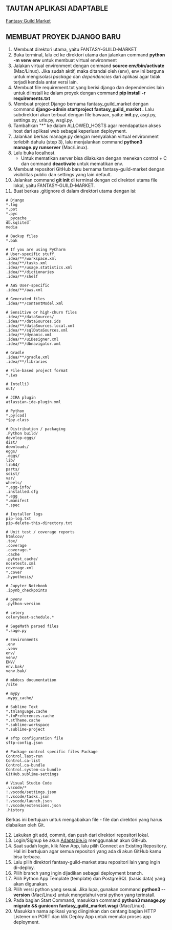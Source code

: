 ## TAUTAN APLIKASI ADAPTABLE
[Fantasy Guild Market](https://fantasy-guild-market.adaptable.app)

## MEMBUAT PROYEK DJANGO BARU
1. Membuat direktori utama, yaitu FANTASY-GUILD-MARKET
2. Buka terminal, lalu cd ke direktori utama dan jalankan command **python -m venv env** untuk membuat virtual environment
3. Jalakan virtual environment dengan command **source env/bin/activate** (Mac/Linux). Jika sudah aktif, maka ditandai oleh (env), env ini berguna untuk mengisolasi *package* dan *dependencies* dari aplikasi agar tidak terjadi kendala antar versi lain.
4. Membuat file requirement.txt yang berisi django dan dependencies lain untuk diinstall ke dalam proyek dengan command **pip install -r requirements.txt**
5. Membuat project Django bernama fantasy_guild_market dengan command **django-admin startproject fantasy_guild_market .** Lalu subdirektori akan terbuat dengan file bawaan, yaitu: __init__.py, asgi.py, settings.py, urls.py, wsgi.py.
6. Tambahkan "*" ke dalam ALLOWED_HOSTS agar mendapatkan akses host dari aplikasi web sebagai keperluan deployment.
7. Jalankan berkas manage.py dengan menyalakan virtual environment terlebih dahulu (step 3), lalu menjalankan command **python3 manage.py runserver** (Mac/Linux).
8. Lalu buka [localhost](http://localhost:8000/).
    * Untuk mematikan server bisa dilakukan dengan menekan control + C dan command **deactivate** untuk mematikan env.
9. Membuat repositori GitHub baru bernama fantasy-guild-market dengan visibilitas public dan settings yang lain default.
10. Jalankan command **git init** di terminal dengan cd direktori utama file lokal, yaitu FANTASY-GUILD-MARKET.
11. Buat berkas .gitignore di dalam direktori utama dengan isi:
```
# Django
*.log
*.pot
*.pyc
__pycache__
db.sqlite3
media

# Backup files
*.bak 

# If you are using PyCharm
# User-specific stuff
.idea/**/workspace.xml
.idea/**/tasks.xml
.idea/**/usage.statistics.xml
.idea/**/dictionaries
.idea/**/shelf

# AWS User-specific
.idea/**/aws.xml

# Generated files
.idea/**/contentModel.xml

# Sensitive or high-churn files
.idea/**/dataSources/
.idea/**/dataSources.ids
.idea/**/dataSources.local.xml
.idea/**/sqlDataSources.xml
.idea/**/dynamic.xml
.idea/**/uiDesigner.xml
.idea/**/dbnavigator.xml

# Gradle
.idea/**/gradle.xml
.idea/**/libraries

# File-based project format
*.iws

# IntelliJ
out/

# JIRA plugin
atlassian-ide-plugin.xml

# Python
*.py[cod] 
*$py.class 

# Distribution / packaging 
.Python build/ 
develop-eggs/ 
dist/ 
downloads/ 
eggs/ 
.eggs/ 
lib/ 
lib64/ 
parts/ 
sdist/ 
var/ 
wheels/ 
*.egg-info/ 
.installed.cfg 
*.egg 
*.manifest 
*.spec 

# Installer logs 
pip-log.txt 
pip-delete-this-directory.txt 

# Unit test / coverage reports 
htmlcov/ 
.tox/ 
.coverage 
.coverage.* 
.cache 
.pytest_cache/ 
nosetests.xml 
coverage.xml 
*.cover 
.hypothesis/ 

# Jupyter Notebook 
.ipynb_checkpoints 

# pyenv 
.python-version 

# celery 
celerybeat-schedule.* 

# SageMath parsed files 
*.sage.py 

# Environments 
.env 
.venv 
env/ 
venv/ 
ENV/ 
env.bak/ 
venv.bak/ 

# mkdocs documentation 
/site 

# mypy 
.mypy_cache/ 

# Sublime Text
*.tmlanguage.cache 
*.tmPreferences.cache 
*.stTheme.cache 
*.sublime-workspace 
*.sublime-project 

# sftp configuration file 
sftp-config.json 

# Package control specific files Package 
Control.last-run 
Control.ca-list 
Control.ca-bundle 
Control.system-ca-bundle 
GitHub.sublime-settings 

# Visual Studio Code
.vscode/* 
!.vscode/settings.json 
!.vscode/tasks.json 
!.vscode/launch.json 
!.vscode/extensions.json 
.history
```
Berkas ini bertujuan untuk mengabaikan file - file dan direktori yang harus diabaikan oleh Git. 

12. Lakukan git add, commit, dan push dari direktori repositori lokal. 
13. Login/Signup ke akun [Adaptable.io](https://adaptable.io/) menggunakan akun GitHub.
14. Saat sudah login, klik New App, lalu pilih Connect an Existing Repository. Hal ini bertujuan agar semua repositori yang ada di akun GitHub kamu bisa terbaca. 
15. Lalu pilih direktori fantasy-guild-market atau repositori lain yang ingin di-deploy. 
16. Pilih branch yang ingin dijadikan sebagai deployment branch. 
17. Pilih Python App Template (template) dan PostgreSQL (basis data) yang akan digunakan.
18. Pilih versi python yang sesuai. Jika lupa, gunakan command **python3 --version** (Mac/Linux) untuk mengetahui versi python yang terinstall. 
19. Pada bagian Start Command, masukkan command **python3 manage.py migrate && gunicorn fantasy_guild_market.wsgi** (Mac/Linux).
20. Masukkan nama aplikasi yang diinginkan dan centang bagian HTTP Listener on PORT dan klik Deploy App untuk memulai proses app deployment.